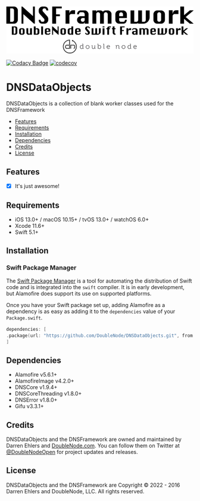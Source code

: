 ![DoubleNode Swift Framework](https://github.com/DoubleNode/DNSDataObjects/raw/master/DNSFrameworkLogo.png)

[![Codacy Badge](https://api.codacy.com/project/badge/Grade/fd3d32da70604e52bb62c80b40add508)](https://www.codacy.com?utm_source=github.com&amp;utm_medium=referral&amp;utm_content=DoubleNode/DNSDataObjects&amp;utm_campaign=Badge_Grade)
[![codecov](https://codecov.io/gh/DoubleNode/DNSDataObjects/branch/master/graph/badge.svg?token=NcFMBk0g9t)](https://codecov.io/gh/DoubleNode/DNSDataObjects)

# DNSDataObjects

DNSDataObjects is a collection of blank worker classes used for the DNSFramework

-   [Features](#features)
-   [Requirements](#requirements)
-   [Installation](#installation)
-   [Dependencies](#dependencies)
-   [Credits](#credits)
-   [License](#license)

## Features

-   [x] It's just awesome!

## Requirements

-   iOS 13.0+ / macOS 10.15+ / tvOS 13.0+ / watchOS 6.0+
-   Xcode 11.6+
-   Swift 5.1+

## Installation

### Swift Package Manager

The [Swift Package Manager](https://swift.org/package-manager/) is a tool for automating the distribution of Swift code and is integrated into the `swift` compiler. It is in early development, but Alamofire does support its use on supported platforms.

Once you have your Swift package set up, adding Alamofire as a dependency is as easy as adding it to the `dependencies` value of your `Package.swift`.

```swift
dependencies: [
.package(url: "https://github.com/DoubleNode/DNSDataObjects.git", from: "1.9.14")
]
```

## Dependencies

-   Alamofire v5.6.1+
-   AlamofireImage v4.2.0+
-   DNSCore v1.9.4+
-   DNSCoreThreading v1.8.0+
-   DNSError v1.8.0+
-   Gifu v3.3.1+

## Credits

DNSDataObjects and the DNSFramework are owned and maintained by Darren Ehlers and [DoubleNode.com](http://doublenode.com). You can follow them on Twitter at [@DoubleNodeOpen](https://twitter.com/DoubleNodeOpen) for project updates and releases.

## License

DNSDataObjects and the DNSFramework are Copyright © 2022 - 2016 Darren Ehlers and DoubleNode, LLC. All rights reserved.
